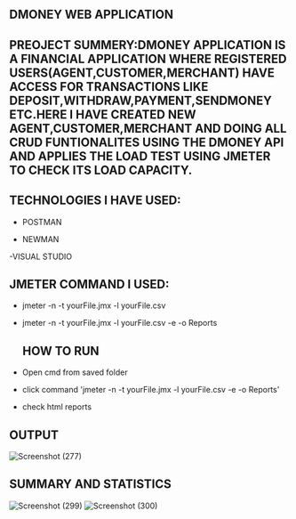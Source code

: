## DMONEY WEB APPLICATION
## PREOJECT SUMMERY:DMONEY APPLICATION IS A FINANCIAL APPLICATION WHERE REGISTERED USERS(AGENT,CUSTOMER,MERCHANT) HAVE ACCESS FOR TRANSACTIONS LIKE DEPOSIT,WITHDRAW,PAYMENT,SENDMONEY ETC.HERE I HAVE CREATED NEW AGENT,CUSTOMER,MERCHANT AND DOING ALL CRUD FUNTIONALITES USING THE DMONEY API AND APPLIES THE LOAD TEST USING JMETER TO CHECK ITS LOAD CAPACITY.
## TECHNOLOGIES I HAVE USED:
- POSTMAN

- NEWMAN

-VISUAL STUDIO
## JMETER COMMAND I USED:

- jmeter -n -t yourFile.jmx -l yourFile.csv
- jmeter -n -t yourFile.jmx -l yourFile.csv -e -o Reports

  ## HOW TO RUN

-  Open cmd from saved folder
- click command 'jmeter -n -t yourFile.jmx -l yourFile.csv -e -o Reports'
- check html reports

## OUTPUT

![Screenshot (277)](https://github.com/user-attachments/assets/9b09d5ee-0d6e-4d8d-b6d4-8b1911f5a4f8)

## SUMMARY AND STATISTICS
![Screenshot (299)](https://github.com/user-attachments/assets/556cc35a-2954-4b5f-95ee-51fdb517cd94)
![Screenshot (300)](https://github.com/user-attachments/assets/b256fcb4-6fa1-4a70-94b3-5d2ad365570d)

